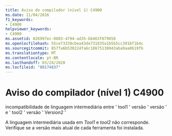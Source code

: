 ```yaml
---
title: Aviso do compilador (nível 1) C4900
ms.date: 11/04/2016
f1_keywords:
- C4900
helpviewer_keywords:
- C4900
ms.assetid: 826997ec-0803-4794-ad35-bb463f679658
ms.openlocfilehash: 55ce73339cbea43de731835a1b5b5cc3918f164c
ms.sourcegitcommit: 857fa6b530224fa6c18675138043aba9aa0619fb
ms.translationtype: MT
ms.contentlocale: pt-BR
ms.lasthandoff: 03/24/2020
ms.locfileid: "80174837"
---
```

# <a name="compiler-warning-level-1-c4900"></a>Aviso do compilador (nível 1) C4900

incompatibilidade de linguagem intermediária entre ' tool1 ' versão ' versão ' e ' tool2 ' versão ' Version2 '

A linguagem intermediária usada em *Tool1* e *tool2* não corresponde. Verifique se a versão mais atual de cada ferramenta foi instalada.

